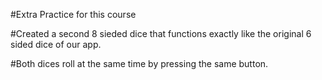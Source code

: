 #Extra Practice for this course

#Created a second 8 sieded dice that functions exactly like the original 6 sided dice of our app.

#Both dices roll at the same time by pressing the same button.

